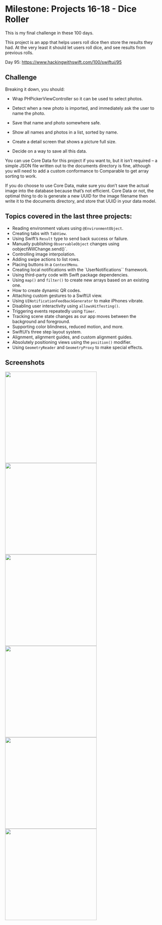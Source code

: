 # Milestone: Projects 16-18 - Dice Roller

This is my final challenge in these 100 days.

This project is an app that helps users roll dice then store the results they had. At the very least it should let users roll dice, and see results from previous rolls. 

Day 95: https://www.hackingwithswift.com/100/swiftui/95

## Challenge

Breaking it down, you should:

- Wrap PHPickerViewController so it can be used to select photos.

- Detect when a new photo is imported, and immediately ask the user to name the photo.

- Save that name and photo somewhere safe.

- Show all names and photos in a list, sorted by name.

- Create a detail screen that shows a picture full size.

- Decide on a way to save all this data.

You can use Core Data for this project if you want to, but it isn’t required – a simple JSON file written out to the documents directory
is fine, although you will need to add a custom conformance to Comparable to get array sorting to work.

If you do choose to use Core Data, make sure you don’t save the actual image into the database because that’s not efficient. Core Data or 
not, the optimal thing to do is generate a new UUID for the image filename then write it to the documents directory, and store that UUID in
your data model.

## Topics covered in the last three projects:

- Reading environment values using `@EnvironmentObject`.
- Creating tabs with `TabView`.
- Using Swift’s `Result` type to send back success or failure.
- Manually publishing `ObservableObject` changes using oobjectWillChange.send()`.
- Controlling image interpolation.
- Adding swipe actions to list rows.
- Placing buttons in a `ContextMenu`.
- Creating local notifications with the `UserNotifications`` framework.
- Using third-party code with Swift package dependencies.
- Using `map()` and `filter()` to create new arrays based on an existing one.
- How to create dynamic QR codes.
- Attaching custom gestures to a SwiftUI view.
- Using `UINotificationFeedbackGenerator` to make iPhones vibrate.
- Disabling user interactivity using `allowsHitTesting()`.
- Triggering events repeatedly using `Timer`.
- Tracking scene state changes as our app moves between the background and foreground.
- Supporting color blindness, reduced motion, and more.
- SwiftUI’s three step layout system.
- Alignment, alignment guides, and custom alignment guides.
- Absolutely positioning views using the `position()` modifier.
- Using `GeometryReader` and `GeometryProxy` to make special effects.


## Screenshots

<img src="Screenshots/Screenshot 1.png" width="300"/> <img src="Screenshots/Screenshot 2.png" width="300"/> 
<img src="Screenshots/Screenshot 3.png" width="300"/> <img src="Screenshots/Screenshot 4.png" width="300"/>
<img src="Screenshots/Screenshot 5.png" width="300"/> <img src="Screenshots/Screenshot 6.png" width="300"/>

